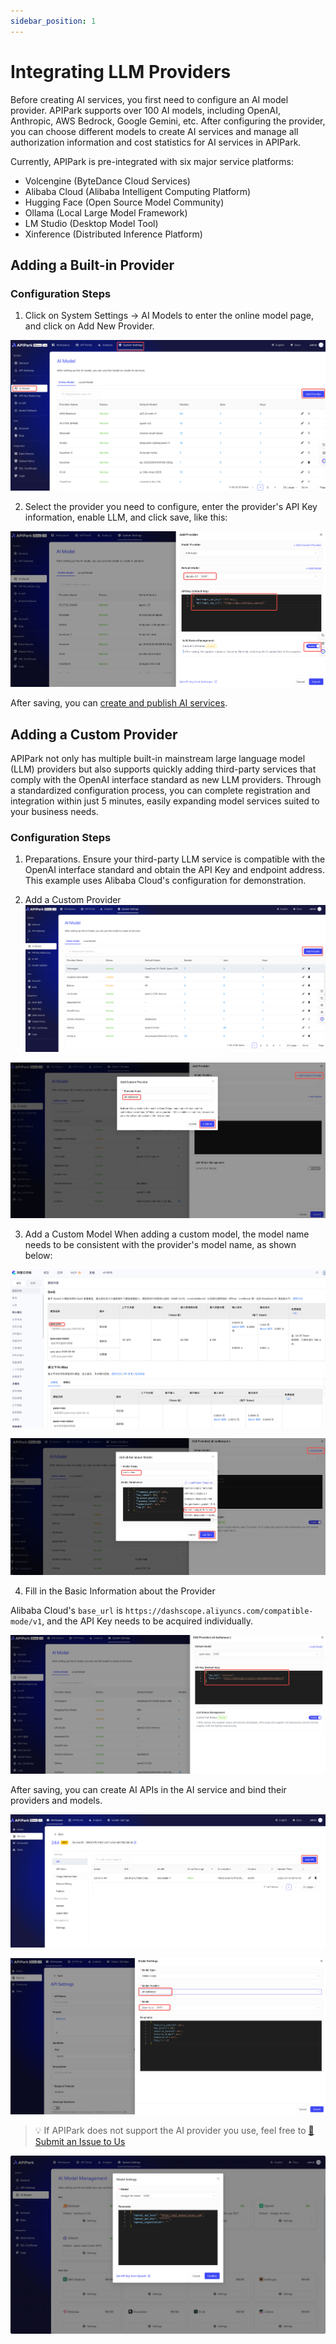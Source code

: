 ```yaml
---
sidebar_position: 1
---
```

# Integrating LLM Providers

Before creating AI services, you first need to configure an AI model provider. APIPark supports over 100 AI models, including OpenAI, Anthropic, AWS Bedrock, Google Gemini, etc. After configuring the provider, you can choose different models to create AI services and manage all authorization information and cost statistics for AI services in APIPark.

Currently, APIPark is pre-integrated with six major service platforms:
- Volcengine (ByteDance Cloud Services)
- Alibaba Cloud (Alibaba Intelligent Computing Platform)
- Hugging Face (Open Source Model Community)
- Ollama (Local Large Model Framework)
- LM Studio (Desktop Model Tool)
- Xinference (Distributed Inference Platform)

## Adding a Built-in Provider

### Configuration Steps

1. Click on System Settings -> AI Models to enter the online model page, and click on Add New Provider.

![](images/2025-04-10/4bb7a196b58d3711542fd476ffeb468a93ae726ac6fba8ce5ac028120902e13d.png)  

2. Select the provider you need to configure, enter the provider's API Key information, enable LLM, and click save, like this:

![](images/2025-04-10/649c8885a013fe6f205fa9ca6894b66e43d336c127a2c55b495621b05c24e85f.png)  

After saving, you can [create and publish AI services](../services/ai_services.md).

## Adding a Custom Provider

APIPark not only has multiple built-in mainstream large language model (LLM) providers but also supports quickly adding third-party services that comply with the OpenAI interface standard as new LLM providers. Through a standardized configuration process, you can complete registration and integration within just 5 minutes, easily expanding model services suited to your business needs.

### Configuration Steps

1. Preparations.
Ensure your third-party LLM service is compatible with the OpenAI interface standard and obtain the API Key and endpoint address.
This example uses Alibaba Cloud's configuration for demonstration.

2. Add a Custom Provider
![](images/2025-04-10/a4b7fe92b088560c13293918311257673d137a9eb6140b58b0b053a1cc4487ee.png)  

![](images/2025-04-10/2ab1c0f9a68fff4a797632489649bb46ba83a4f33368deb703db294775c808ef.png)  

3. Add a Custom Model
When adding a custom model, the model name needs to be consistent with the provider's model name, as shown below:

![](images/2025-04-10/8859b9b84e33f4f73c9e105501bf951b82f0578e3db7cb55480dae240f4f302a.png)  

![](images/2025-04-10/e74955f79cf835e4211035c789c0702830941c49bb43d91f0c2c5da7883c8e32.png)  

4. Fill in the Basic Information about the Provider

Alibaba Cloud's `base_url` is `https://dashscope.aliyuncs.com/compatible-mode/v1`, and the API Key needs to be acquired individually.

![](images/2025-04-10/6db8436c512debb468cdf9145a049084751b9a557dc31652783955fd158a38e1.png)  

After saving, you can create AI APIs in the AI service and bind their providers and models.

![](images/2025-04-10/c4445958bd7a54c681f80c98969286e2b7fdd5940e792a41084696cdd1b5fb3d.png)  

![](images/2025-04-10/c7ea401390a07fb1f41d0cfdcc4d8912d56fdb4042b024bf89ed49cd1851149d.png)  

> 💡 If APIPark does not support the AI provider you use, feel free to [🔗 Submit an Issue to Us](https://github.com/APIParkLab/APIPark/issues/new)

![](images/2024-10-26-15-10-43.png)